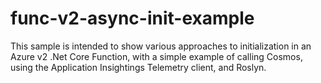 # func-v2-async-init-example
This sample is intended to show various approaches to initialization in an Azure v2 .Net Core Function, with a simple example of calling Cosmos, using the Application Insightings Telemetry client, and Roslyn.
